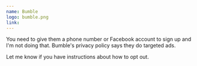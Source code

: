 ```yaml
---
name: Bumble
logo: bumble.png
link:
---
```

You need to give them a phone number or Facebook account to sign up and I'm not doing that. Bumble's privacy policy says they do targeted ads.

Let me know if you have instructions about how to opt out.